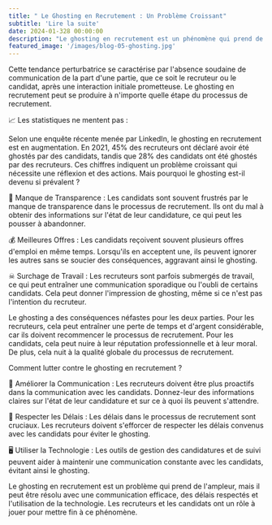 ```yaml
---
title: " Le Ghosting en Recrutement : Un Problème Croissant"
subtitle: 'Lire la suite'
date: 2024-01-328 00:00:00
description: "Le ghosting en recrutement est un phénomène qui prend de l'ampleur ces dernières années, laissant à la fois les recruteurs et les candidats perplexes."
featured_image: '/images/blog-05-ghosting.jpg'
---
```



Cette tendance perturbatrice se caractérise par l'absence soudaine de communication de la part d'une partie, que ce soit le recruteur ou le candidat, après une interaction initiale prometteuse. Le ghosting en recrutement peut se produire à n'importe quelle étape du processus de recrutement.

📈 Les statistiques ne mentent pas :

Selon une enquête récente menée par LinkedIn, le ghosting en recrutement est en augmentation. 
En 2021, 45% des recruteurs ont déclaré avoir été ghostés par des candidats, tandis que 28% des candidats ont été ghostés par des recruteurs. 
Ces chiffres indiquent un problème croissant qui nécessite une réflexion et des actions.
Mais pourquoi le ghosting est-il devenu si prévalent ?

🔖 Manque de Transparence : 
Les candidats sont souvent frustrés par le manque de transparence dans le processus de recrutement. Ils ont du mal à obtenir des informations sur l'état de leur candidature, ce qui peut les pousser à abandonner.

💰 Meilleures Offres : 
Les candidats reçoivent souvent plusieurs offres d'emploi en même temps. Lorsqu'ils en acceptent une, ils peuvent ignorer les autres sans se soucier des conséquences, aggravant ainsi le ghosting.

☠ Surchage de Travail : 
Les recruteurs sont parfois submergés de travail, ce qui peut entraîner une communication sporadique ou l'oubli de certains candidats. 
Cela peut donner l'impression de ghosting, même si ce n'est pas l'intention du recruteur.

Le ghosting a des conséquences néfastes pour les deux parties. 
Pour les recruteurs, cela peut entraîner une perte de temps et d'argent considérable, car ils doivent recommencer le processus de recrutement. 
Pour les candidats, cela peut nuire à leur réputation professionnelle et à leur moral. De plus, cela nuit à la qualité globale du processus de recrutement.

Comment lutter contre le ghosting en recrutement ?

📳 Améliorer la Communication : 
Les recruteurs doivent être plus proactifs dans la communication avec les candidats. 
Donnez-leur des informations claires sur l'état de leur candidature et sur ce à quoi ils peuvent s'attendre.

📆 Respecter les Délais : 
Les délais dans le processus de recrutement sont cruciaux. 
Les recruteurs doivent s'efforcer de respecter les délais convenus avec les candidats pour éviter le ghosting.

🖥 Utiliser la Technologie : 
Les outils de gestion des candidatures et de suivi peuvent aider à maintenir une communication constante avec les candidats, évitant ainsi le ghosting.

Le ghosting en recrutement est un problème qui prend de l'ampleur, mais il peut être résolu avec une communication efficace, des délais respectés et l'utilisation de la technologie. 
Les recruteurs et les candidats ont un rôle à jouer pour mettre fin à ce phénomène. 
